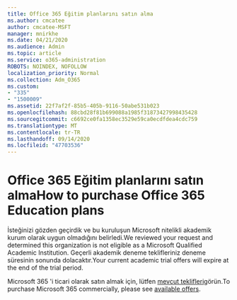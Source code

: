 ```yaml
---
title: Office 365 Eğitim planlarını satın alma
ms.author: cmcatee
author: cmcatee-MSFT
manager: mnirkhe
ms.date: 04/21/2020
ms.audience: Admin
ms.topic: article
ms.service: o365-administration
ROBOTS: NOINDEX, NOFOLLOW
localization_priority: Normal
ms.collection: Adm_O365
ms.custom:
- "335"
- "1500009"
ms.assetid: 22f7af2f-85b5-405b-9116-50abe531b023
ms.openlocfilehash: 88cbd28f81b699088a1985f31873427998435428
ms.sourcegitcommit: c6692ce0fa1358ec3529e59ca0ecdfdea4cdc759
ms.translationtype: MT
ms.contentlocale: tr-TR
ms.lasthandoff: 09/14/2020
ms.locfileid: "47703536"
---
```

# <a name="how-to-purchase-office-365-education-plans"></a><span data-ttu-id="4ed46-102">Office 365 Eğitim planlarını satın alma</span><span class="sxs-lookup"><span data-stu-id="4ed46-102">How to purchase Office 365 Education plans</span></span>

<span data-ttu-id="4ed46-103">İsteğinizi gözden geçirdik ve bu kuruluşun Microsoft nitelikli akademik kurum olarak uygun olmadığını belirledi.</span><span class="sxs-lookup"><span data-stu-id="4ed46-103">We reviewed your request and determined this organization is not eligible as a Microsoft Qualified Academic Institution.</span></span> <span data-ttu-id="4ed46-104">Geçerli akademik deneme teklifleriniz deneme süresinin sonunda dolacaktır.</span><span class="sxs-lookup"><span data-stu-id="4ed46-104">Your current academic trial offers will expire at the end of the trial period.</span></span>
  
<span data-ttu-id="4ed46-105">Microsoft 365 'i ticari olarak satın almak için, lütfen [mevcut teklifleri](https://go.microsoft.com/fwlink/p/?linkid=868433)görün.</span><span class="sxs-lookup"><span data-stu-id="4ed46-105">To purchase Microsoft 365 commercially, please see [available offers](https://go.microsoft.com/fwlink/p/?linkid=868433).</span></span>  